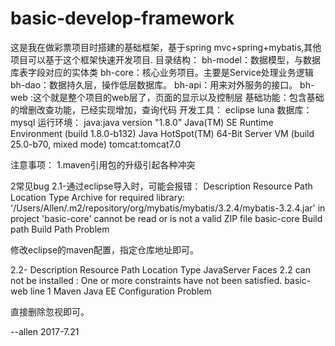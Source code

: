 # basic-develop-framework
这是我在做彩票项目时搭建的基础框架，基于spring mvc+spring+mybatis,其他项目可以基于这个框架快速开发项目.
目录结构： bh-model：数据模型，与数据库表字段对应的实体类 bh-core：核心业务项目。主要是Service处理业务逻辑 bh-dao：数据持久层，操作低层数据库。 bh-api：用来对外服务的接口。 bh-web :这个就是整个项目的web层了，页面的显示以及控制层
基础功能：包含基础的增删改查功能，已经实现增加，查询代码
开发工具： eclipse luna
数据库： mysql 
运行环境： 
java:java version "1.8.0" Java(TM) SE Runtime Environment (build 1.8.0-b132) Java HotSpot(TM) 64-Bit Server VM (build 25.0-b70, mixed mode)
tomcat:tomcat7.0

注意事项： 
1.maven引用包的升级引起各种冲突

2常见bug
2.1-通过eclipse导入时，可能会报错：
Description	Resource	Path	Location	Type
Archive for required library: '/Users/Allen/.m2/repository/org/mybatis/mybatis/3.2.4/mybatis-3.2.4.jar' in project 'basic-core' cannot be read or is not a valid ZIP file	basic-core		Build path	Build Path Problem

修改eclipse的maven配置，指定仓库地址即可。

2.2-
Description	Resource	Path	Location	Type
JavaServer Faces 2.2 can not be installed : One or more constraints have not been satisfied.	basic-web		line 1	Maven Java EE Configuration Problem

直接删除忽视即可。

--allen 2017-7.21
